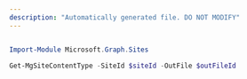 ```yaml
---
description: "Automatically generated file. DO NOT MODIFY"
---
```


```powershell

Import-Module Microsoft.Graph.Sites

Get-MgSiteContentType -SiteId $siteId -OutFile $outFileId

```